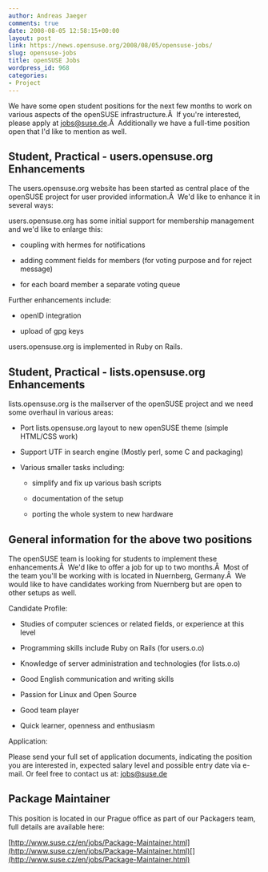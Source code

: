 ```yaml
---
author: Andreas Jaeger
comments: true
date: 2008-08-05 12:58:15+00:00
layout: post
link: https://news.opensuse.org/2008/08/05/opensuse-jobs/
slug: opensuse-jobs
title: openSUSE Jobs
wordpress_id: 968
categories:
- Project
---
```


We have some open student positions for the next few months to work on various aspects of the openSUSE infrastructure.Â  If you're interested, please apply at [jobs@suse.de](mailto:jobs@suse.de).Â  Additionally we have a full-time position open that I'd like to mention as well.

<!-- more -->


## Student, Practical - users.opensuse.org Enhancements


The users.opensuse.org website has been started as central place of the openSUSE project for user provided information.Â  We'd like to enhance it in several ways:

users.opensuse.org has some initial support for membership management and we'd like to enlarge this:



	
  * coupling with hermes for notifications

	
  * adding comment fields for members (for voting purpose and for reject message)

	
  * for each board member a separate voting queue


Further enhancements include:

	
  * openID integration

	
  * upload of gpg keys


users.opensuse.org is implemented in Ruby on Rails.


## Student, Practical - lists.opensuse.org Enhancements


lists.opensuse.org is the mailserver of the openSUSE project and we need some overhaul in various areas:



	
  * Port lists.opensuse.org layout to new openSUSE theme (simple HTML/CSS work)

	
  * Support UTF in search engine (Mostly perl, some C and packaging)

	
  * Various smaller tasks including:

	
    * simplify and fix up various bash scripts

	
    * documentation of the setup

	
    * porting the whole system to new hardware







## General information for the above two positions


The openSUSE team is looking for students to implement these enhancements.Â  We'd like to offer a job for up to two months.Â  Most of the team you'll be working with is located in Nuernberg, Germany.Â  We would like to have candidates working from Nuernberg but are open to other setups as well.

Candidate Profile:



	
  * Studies of computer sciences or related fields, or experience at this level

	
  * Programming skills include Ruby on Rails (for users.o.o)

	
  * Knowledge of server administration and technologies (for lists.o.o)

	
  * Good English communication and writing skills

	
  * Passion for Linux and Open Source

	
  * Good team player

	
  * Quick learner, openness and enthusiasm


Application:

Please send your full set of application documents, indicating the position you are interested in, expected salary level and possible entry date via e-mail. Or feel free to contact us at: [jobs@suse.de](mailto:jobs@suse.de)


## Package Maintainer


This position is located in our Prague office as part of our Packagers team, full details are available here:

[http://www.suse.cz/en/jobs/Package-Maintainer.html](http://www.suse.cz/en/jobs/Package-Maintainer.html)[](http://www.suse.cz/en/jobs/Package-Maintainer.html)
